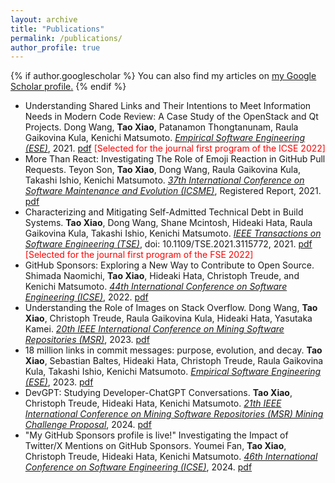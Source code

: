 ```yaml
---
layout: archive
title: "Publications"
permalink: /publications/
author_profile: true
---
```


{% if author.googlescholar %}
  You can also find my articles on <u><a href="{{author.googlescholar}}">my Google Scholar profile</a>.</u>
{% endif %}
* Understanding Shared Links and Their Intentions to Meet Information Needs in Modern Code Review: A Case Study of the OpenStack and Qt Projects. Dong Wang, **Tao Xiao**, Patanamon Thongtanunam, Raula Gaikovina Kula, Kenichi Matsumoto. <span style="text-decoration:underline;font-style: italic">Empirical Software Engineering (ESE)</span>, 2021. [pdf](https://link.springer.com/article/10.1007/s10664-021-09997-x) <span style="color:red">[Selected for the journal first program of the ICSE 2022]</span>
* More Than React: Investigating The Role of Emoji Reaction in GitHub Pull Requests. Teyon Son, **Tao Xiao**, Dong Wang, Raula Gaikovina Kula, Takashi Ishio, Kenichi Matsumoto. <span style="text-decoration:underline;font-style: italic">37th International Conference on Software Maintenance and Evolution (ICSME)</span>, Registered Report, 2021. [pdf](https://www.researchgate.net/publication/353995896_More_Than_React_Investigating_The_Role_of_EmojiReaction_in_GitHub_Pull_Requests)
* Characterizing and Mitigating Self-Admitted Technical Debt in Build Systems. **Tao Xiao**, Dong Wang, Shane Mcintosh, Hideaki Hata, Raula Gaikovina Kula, Takashi Ishio, Kenichi Matsumoto. <span style="text-decoration:underline;font-style: italic">IEEE Transactions on Software Engineering (TSE)</span>, doi: 10.1109/TSE.2021.3115772, 2021. [pdf](http://tao-xiao.github.io/files/SATD_TSE_2021.pdf) <span style="color:red">[Selected for the journal first program of the FSE 2022]</span>
* GitHub Sponsors: Exploring a New Way to Contribute to Open Source. Shimada Naomichi, **Tao Xiao**, Hideaki Hata, Christoph Treude, and Kenichi Matsumoto. <span style="text-decoration:underline;font-style: italic">44th International Conference on Software Engineering (ICSE)</span>, 2022. [pdf](https://arxiv.org/pdf/2202.05751.pdf)
* Understanding the Role of Images on Stack Overflow. Dong Wang, **Tao Xiao**, Christoph Treude, Raula Gaikovina Kula, Hideaki Hata, Yasutaka Kamei. <span style="text-decoration:underline;font-style: italic">20th IEEE International Conference on Mining Software Repositories (MSR)</span>, 2023. [pdf](https://arxiv.org/pdf/2303.15684.pdf)
* 18 million links in commit messages: purpose, evolution, and decay. **Tao Xiao**, Sebastian Baltes, Hideaki Hata, Christoph Treude, Raula Gaikovina Kula, Takashi Ishio, Kenichi Matsumoto. <span style="text-decoration:underline;font-style: italic">Empirical Software Engineering (ESE)</span>, 2023. [pdf](http://tao-xiao.github.io/files/Links_ESE_2023.pdf) 
* DevGPT: Studying Developer-ChatGPT Conversations. **Tao Xiao**, Christoph Treude, Hideaki Hata, Kenichi Matsumoto. <span style="text-decoration:underline;font-style: italic">21th IEEE International Conference on Mining Software Repositories (MSR) Mining Challenge Proposal</span>, 2024. [pdf](https://arxiv.org/pdf/2309.03914.pdf)
* "My GitHub Sponsors profile is live!" Investigating the Impact of Twitter/X Mentions on GitHub Sponsors. Youmei Fan, **Tao Xiao**, Christoph Treude, Hideaki Hata, Kenichi Matsumoto. <span style="text-decoration:underline;font-style: italic">46th International Conference on Software Engineering (ICSE)</span>, 2024. [pdf](https://arxiv.org/abs/2401.02755)
